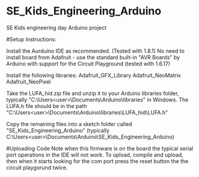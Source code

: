 # SE_Kids_Engineering_Arduino
SE Kids engineering day Arduino project


#Setup Instructions:

Install the Aurduino IDE as recommended. (Tested with 1.8.1)
No need to install board from Adafruit - use the standard built-in "AVR Boards" by Arduino with support for the Circuit Playground (tested with 1.6.17)

Install the following libraries:
Adafruit_GFX_Library
Adafruit_NeoMatrix
Adafruit_NeoPixel

Take the LUFA_hid.zip file and unzip it to your Arduino libraries folder, typically "C:\Users\<user>\Documents\Arduino\libraries" in Windows. The LUFA.h file should be in the path "C:\Users\<user>\Documents\Arduino\libraries\LUFA_hid\LUFA.h"

Copy the remaining files into a sketch folder called "SE_Kids_Engineering_Arduino" (typically C:\Users\<user>\Documents\Arduino\SE_Kids_Engineering_Arduino)

#Uploading Code
Note when this firmware is on the board the typical serial port operations in the IDE will not work. To upload, compile and upload, then when it starts looking for the com port press the reset button the the circuit playgorund twice.
